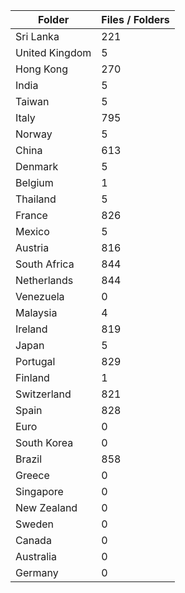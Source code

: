 | Folder         |   Files / Folders |
|----------------|-------------------|
| Sri Lanka      |               221 |
| United Kingdom |                 5 |
| Hong Kong      |               270 |
| India          |                 5 |
| Taiwan         |                 5 |
| Italy          |               795 |
| Norway         |                 5 |
| China          |               613 |
| Denmark        |                 5 |
| Belgium        |                 1 |
| Thailand       |                 5 |
| France         |               826 |
| Mexico         |                 5 |
| Austria        |               816 |
| South Africa   |               844 |
| Netherlands    |               844 |
| Venezuela      |                 0 |
| Malaysia       |                 4 |
| Ireland        |               819 |
| Japan          |                 5 |
| Portugal       |               829 |
| Finland        |                 1 |
| Switzerland    |               821 |
| Spain          |               828 |
| Euro           |                 0 |
| South Korea    |                 0 |
| Brazil         |               858 |
| Greece         |                 0 |
| Singapore      |                 0 |
| New Zealand    |                 0 |
| Sweden         |                 0 |
| Canada         |                 0 |
| Australia      |                 0 |
| Germany        |                 0 |